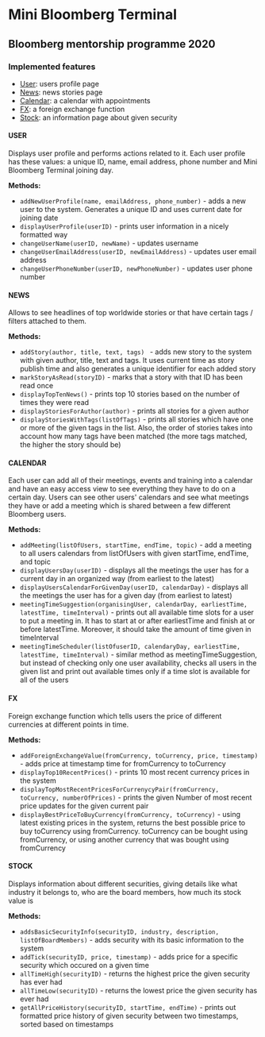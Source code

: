 # Mini Bloomberg Terminal
## Bloomberg mentorship programme 2020

### Implemented features
* [User](src/user): users profile page
* [News](src/news): news stories page
* [Calendar](src/calendar): a calendar with appointments
* [FX](src/fx): a foreign exchange function
* [Stock](src/stock): an information page about given security

#### USER
Displays user profile and performs actions related to it.
Each user profile has these values: a unique ID, name, email address, phone number and
Mini Bloomberg Terminal joining day.

**Methods:**
* ```addNewUserProfile(name, emailAddress, phone_number)``` - adds a new user to the system. Generates a unique ID and uses current date for joining date
* ```displayUserProfile(userID)``` - prints user information in a nicely formatted way
* ```changeUserName(userID, newName)``` - updates username
* ```changeUserEmailAddress(userID, newEmailAddress)``` - updates user email address
* ```changeUserPhoneNumber(userID, newPhoneNumber)``` - updates user phone number

#### NEWS
Allows to see headlines of top worldwide stories or that have certain tags / filters attached to them.

**Methods:**
* ```addStory(author, title, text, tags) ``` - adds new story to the system with given author, title, text and tags. It uses current time as story publish time and also generates a unique identifier for each added story
* ```markStoryAsRead(storyID)``` - marks that a story with that ID has been read once
* ```displayTopTenNews()``` - prints top 10 stories based on the number of times they were read
* ```displayStoriesForAuthor(author)``` - prints all stories for a given author
* ```displayStoriesWithTags(listOfTags)``` - prints all stories which have one or more of the given tags in the list. Also, the order of stories takes into account how many tags have been matched (the more tags matched, the higher the story should be)

#### CALENDAR
Each user can add all of their meetings, events and training into a calendar and have an easy access view to see everything they have to do on a certain day. Users can see other users' calendars and see what meetings they have or add a meeting which is shared between a few different Bloomberg users.

**Methods:**
* ```addMeeting(listOfUsers, startTime, endTime, topic)``` - add a meeting to all users calendars from listOfUsers with given startTime, endTime, and topic
* ```displayUsersDay(userID)``` - displays all the meetings the user has for a current day in an organized way (from earliest to the latest)
* ```displayUsersCalendarForGivenDay(userID, calendarDay)``` - displays all the meetings the user has for a given day (from earliest to latest)
* ```meetingTimeSuggestion(organisingUser, calendarDay, earliestTime, latestTime, timeInterval)``` - prints out all available time slots for a user to put a meeting in. It has to start at or after earliestTime and finish at or before latestTime. Moreover, it should take the amount of time given in timeInterval
* ```meetingTimeScheduler(listOfuserID, calendaryDay, earliestTime, latestTime, timeInterval)``` - similar method as meetingTimeSuggestion, but instead of checking only one user availability, checks all users in the given list and print out available times only if a time slot is available for all of the users

#### FX
Foreign exchange function which tells users the price of different currencies at different points in time.

**Methods:**
* ```addForeignExchangeValue(fromCurrency, toCurrency, price, timestamp)``` - adds price at timestamp time for fromCurrency to toCurrency
* ```displayTop10RecentPrices()``` - prints 10 most recent currency prices in the system
* ```displayTopMostRecentPricesForCurrenycyPair(fromCurrency, toCurrency, numberOfPrices)``` - prints the given Number of most recent price updates for the given current pair
* ```displayBestPriceToBuyCurrency(fromCurrency, toCurrency)``` - using latest existing prices in the system, returns the best possible price to buy toCurrency using fromCurrency. toCurrency can be bought using fromCurrency, or using another currency that was bought using fromCurrency

#### STOCK
Displays information about different securities, giving details like what industry it belongs to, who are the board members, how much its stock value is

**Methods:**
* ```addsBasicSecurityInfo(securityID, industry, description, listOfBoardMembers)``` - adds security with its basic information to the system
* ```addTick(securityID, price, timestamp)``` - adds price for a specific security which occured on a given time
* ```allTimeHigh(securityID)``` - returns the highest price the given security has ever had
* ```allTimeLow(securityID)``` - returns the lowest price the given security has ever had
* ```getAllPriceHistory(securityID, startTime, endTime)``` - prints out formatted price history of given security between two timestamps, sorted based on timestamps
